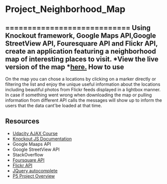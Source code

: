 # Project_Neighborhood_Map
============================
Using Knockout framework, Google Maps API,Google StreetView API, Fouresquare API and Flickr API, create an application featuring a neighborhood map of interesting places to visit. 
*View the live version of the map *[here.](http://aleksandra11.github.io/Project_Neighborhood_map/)
How to use
----------------------------
On the map you can chose a locations by clicking on a marker directly or filtering the list and enjoy the unique useful information about the locations including beautiful photos from Flickr feeds displayed in a lightbox manner.
In case if something went wrong when downloading the map or pulling information from different API calls the messages will show up to inform the users that the data cant'be loaded at that time.

Resources
----------------------------
* [Udacity AJAX Course](http://udacity.com)
* [Knockout JS Documentation](http://knockoutjs.com/documentation/visible-binding.html)
* Google Maaps API
* Google StreetView API
* StackOverflow
* [Foursquare API](https://developer.foursquare.com/)
* [Flickr API](https://www.flickr.com/services/feeds/docs/photos_public/)
* [JQuery autocomplete](http://www.tutorialspoint.com/jqueryui/jqueryui_autocomplete.htm)
* [P5 Project Overview](https://github.com/udacity/fend-office-hours/tree/master/Javascript%20Design%20Patterns/P5%20Project%20Overview?mkt_tok=3RkMMJWWfF9wsRojuKzJZKXonjHpfsX87uUrXaK%2FlMI%2F0ER3fOvrPUfGjI4HS8BjI%2BSLDwEYGJlv6SgFTLHGMbdlwLgJWBg%3D)
